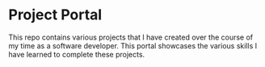 # Project Portal
This repo contains various projects that I have created over the course of my time as a software developer. This portal showcases the various skills I have learned to complete these projects.
